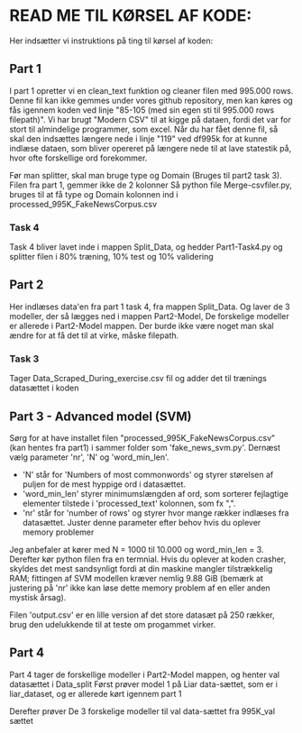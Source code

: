# READ ME TIL KØRSEL AF KODE:
Her indsætter vi instruktions på ting til kørsel af koden:

## Part 1
I part 1 opretter vi en clean_text funktion og cleaner filen med 995.000 rows. Denne fil kan ikke gemmes under vores github repository, men kan køres og fås igennem koden ved linje "85-105 (med sin egen sti til 995.000 rows filepath)". Vi har brugt "Modern CSV" til at kigge på dataen, fordi det var for stort til almindelige programmer, som excel. Når du har fået denne fil, så skal den indsættes længere nede i linje "119" ved df995k for at kunne indlæse dataen, som bliver opereret på længere nede til at lave statestik på, hvor ofte forskellige ord forekommer.

Før man splitter, skal man bruge type og Domain (Bruges til part2 task 3). Filen fra part 1, gemmer ikke de 2 kolonner
Så python file Merge-csvfiler.py, bruges til at få type og Domain kolonnen ind i processed_995K_FakeNewsCorpus.csv

### Task 4
Task 4 bliver lavet inde i mappen Split_Data, og hedder Part1-Task4.py og splitter filen i 80% træning, 10% test og 10% validering

## Part 2

Her indlæses data'en fra part 1 task 4, fra mappen Split_Data.
Og laver de 3 modeller, der så lægges ned i mappen Part2-Model, De forskelige modeller er allerede i Part2-Model mappen.
Der burde ikke være noget man skal ændre for at få det til at virke, måske filepath.

### Task 3 
Tager Data_Scraped_During_exercise.csv fil og adder det til trænings datasættet i koden



## Part 3 - Advanced model (SVM)
Sørg for at have installet filen "processed_995K_FakeNewsCorpus.csv" (kan hentes fra part1) i sammer folder som 'fake_news_svm.py'. Dernæst vælg parameter 'nr', 'N' og 'word_min_len'. 
- 'N' står for 'Numbers of most commonwords' og styrer størelsen af puljen for de mest hyppige ord i datasættet.
- 'word_min_len' styrer minimumslængden af ord, som sorterer fejlagtige elementer tilstede i 'processed_text' kolonnen, som fx ",".
- 'nr' står for 'number of rows' og styrer hvor mange rækker indlæses fra datasættet. Juster denne parameter efter behov hvis du oplever memory problemer

Jeg anbefaler at kører med N = 1000 til 10.000 og word_min_len = 3. Derefter kør python filen fra en termnial. Hvis du oplever at koden crasher, skyldes det mest sandsynligt fordi at din maskine mangler tilstrækkelig RAM; fittingen af SVM modellen kræver nemlig 9.88 GiB (bemærk at justering på 'nr' ikke kan løse dette memory problem af en eller anden mystisk årsag).

Filen 'output.csv' er en lille version af det store datasæt på 250 rækker, brug den udelukkende til at teste om progammet virker.

## Part 4

Part 4 tager de forskellige modeller i Part2-Model mappen, og henter val datasættet i Data_split
Først prøver model 1 på Liar data-sættet, som er i liar_dataset, og er allerede kørt igennem part 1

Derefter prøver De 3 forskelige modeller til val data-sættet fra 995K_val sættet

